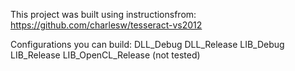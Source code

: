 This project was built using instructionsfrom:
https://github.com/charlesw/tesseract-vs2012

Configurations you can build:
DLL_Debug
DLL_Release
LIB_Debug
LIB_Release
LIB_OpenCL_Release (not tested)